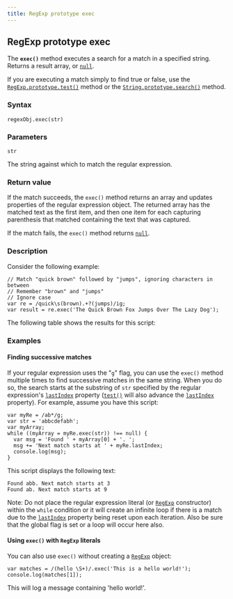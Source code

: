 ```yaml
---
title: RegExp prototype exec
---
```


## RegExp prototype exec

The **`exec()`** method executes a search for a match in a specified string. Returns a result array, or [`null`](/en-US/docs/Web/JavaScript/Reference/Global_Objects/null "The value null represents the intentional absence of any object value. It is one of JavaScript's primitive values.").

If you are executing a match simply to find true or false, use the [`RegExp.prototype.test()`](/en-US/docs/Web/JavaScript/Reference/Global_Objects/RegExp/test "The test() method executes a search for a match between a regular expression and a specified string. Returns true or false.") method or the [`String.prototype.search()`](/en-US/docs/Web/JavaScript/Reference/Global_Objects/String/search "The search() method executes a search for a match between a regular expression and this String object.") method.

### Syntax

	regexObj.exec(str)

### Parameters

`str`

The string against which to match the regular expression.

### Return value

If the match succeeds, the `exec()` method returns an array and updates properties of the regular expression object. The returned array has the matched text as the first item, and then one item for each capturing parenthesis that matched containing the text that was captured.

If the match fails, the `exec()` method returns [`null`](/en-US/docs/Web/JavaScript/Reference/Global_Objects/null "The value null represents the intentional absence of any object value. It is one of JavaScript's primitive values.").

### Description

Consider the following example:

    // Match "quick brown" followed by "jumps", ignoring characters in between
    // Remember "brown" and "jumps"
    // Ignore case
    var re = /quick\s(brown).+?(jumps)/ig;
    var result = re.exec('The Quick Brown Fox Jumps Over The Lazy Dog');

The following table shows the results for this script:

### Examples

#### Finding successive matches

If your regular expression uses the "`g`" flag, you can use the `exec()` method multiple times to find successive matches in the same string. When you do so, the search starts at the substring of `str` specified by the regular expression's [`lastIndex`](/en-US/docs/Web/JavaScript/Reference/Global_Objects/RegExp/lastIndex "The lastIndex is a read/write integer property of regular expression instances that specifies the index at which to start the next match.") property ([`test()`](/en-US/docs/Web/JavaScript/Reference/Global_Objects/RegExp/test "The test() method executes a search for a match between a regular expression and a specified string. Returns true or false.") will also advance the [`lastIndex`](/en-US/docs/Web/JavaScript/Reference/Global_Objects/RegExp/lastIndex "The lastIndex is a read/write integer property of regular expression instances that specifies the index at which to start the next match.") property). For example, assume you have this script:

    var myRe = /ab*/g;
    var str = 'abbcdefabh';
    var myArray;
    while ((myArray = myRe.exec(str)) !== null) {
      var msg = 'Found ' + myArray[0] + '. ';
      msg += 'Next match starts at ' + myRe.lastIndex;
      console.log(msg);
    }

This script displays the following text:

    Found abb. Next match starts at 3
    Found ab. Next match starts at 9

Note: Do not place the regular expression literal (or [`RegExp`](/en-US/docs/Web/JavaScript/Reference/Global_Objects/RegExp "The RegExp constructor creates a regular expression object for matching text with a pattern.") constructor) within the `while` condition or it will create an infinite loop if there is a match due to the [`lastIndex`](/en-US/docs/Web/JavaScript/Reference/Global_Objects/RegExp/lastIndex "The lastIndex is a read/write integer property of regular expression instances that specifies the index at which to start the next match.") property being reset upon each iteration. Also be sure that the global flag is set or a loop will occur here also.

#### Using `exec()` with `RegExp` literals

You can also use `exec()` without creating a [`RegExp`](/en-US/docs/Web/JavaScript/Reference/Global_Objects/RegExp "The RegExp constructor creates a regular expression object for matching text with a pattern.") object:

    var matches = /(hello \S+)/.exec('This is a hello world!');
    console.log(matches[1]);

This will log a message containing 'hello world!'.

